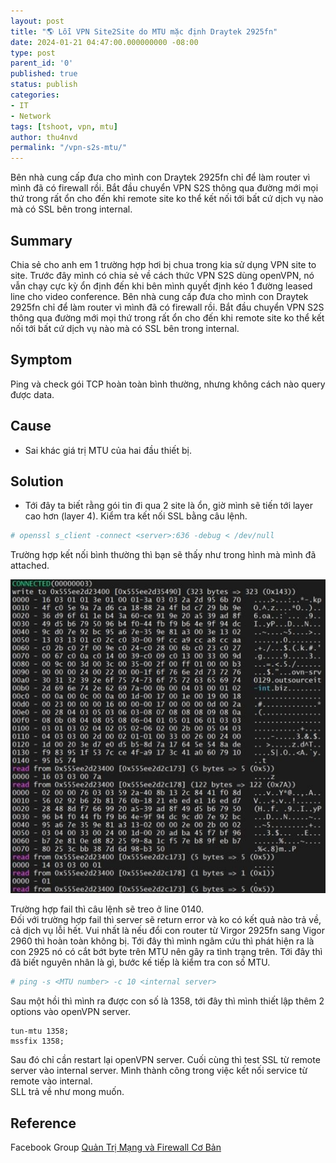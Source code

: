```yaml
---
layout: post
title: "🌎 Lỗi VPN Site2Site do MTU mặc định Draytek 2925fn"
date: 2024-01-21 04:47:00.000000000 -08:00
type: post
parent_id: '0'
published: true
status: publish
categories:
- IT
- Network
tags: [tshoot, vpn, mtu]
author: thu4nvd
permalink: "/vpn-s2s-mtu/"
---
```


Bên nhà cung cấp đưa cho mình con Draytek 2925fn chỉ để làm router vì mình đã có firewall rồi. Bắt đầu chuyển VPN S2S thông qua đường mới mọi thứ trong rất ổn cho đến khi remote site ko thể kết nối tới bất cứ dịch vụ nào mà có SSL bên trong internal.

## Summary

Chia sẻ cho anh em 1 trường hợp hơi bị chua trong kia sử dụng VPN site to site.
Trước đây mình có chia sẻ về cách thức VPN S2S dùng openVPN, nó vẫn chạy cực kỳ ổn định đến khi bên mình quyết định kéo 1 đường leased line cho video conference.
Bên nhà cung cấp đưa cho mình con Draytek 2925fn chỉ để làm router vì mình đã có firewall rồi. Bắt đầu chuyển VPN S2S thông qua đường mới mọi thứ trong rất ổn cho đến khi remote site ko thể kết nối tới bất cứ dịch vụ nào mà có SSL bên trong internal.

## Symptom

Ping và check gói TCP hoàn toàn bình thường, nhưng không cách nào query được data.

## Cause
* Sai khác giá trị MTU của hai đầu thiết bị.

## Solution

* Tới đây ta biết rằng gói tin đi qua 2 site là ổn, giờ mình sẽ tiến tới layer cao hơn (layer 4).
Kiểm tra kết nối SSL bằng câu lệnh.

```bash
# openssl s_client -connect <server>:636 -debug < /dev/null
```
Trường hợp kết nối bình thường thì bạn sẽ thấy như trong hình mà mình đã attached.

![Alt text](../assets/2024/01/mtu-draytek.jpg)

Trường hợp fail thì câu lệnh sẽ treo ở line 0140.  
Đối với trường hợp fail thì server sẽ return error và ko có kết quả nào trả về, cả dịch vụ lỗi hết.
Vui nhất là nếu đổi con router từ Virgor 2925fn sang Vigor 2960 thì hoàn toàn không bị.
Tới đây thì mình ngâm cứu thì phát hiện ra là con 2925 nó có cắt bớt byte trên MTU nên gây ra tình trạng trên.
Tới đây thì đã biết nguyên nhân là gì, bước kế tiếp là kiểm tra con số MTU.

```bash
# ping -s <MTU number> -c 10 <internal server>
```

Sau một hồi thì mình ra được con số là 1358, tới đây thì mình thiết lập thêm 2 options vào openVPN server.
```
tun-mtu 1358;
mssfix 1358;
```
Sau đó chỉ cần restart lại openVPN server.
Cuối cùng thì test SSL từ remote server vào internal server.
Mình thành công trong việc kết nối service từ remote vào internal.  
SLL trả về như mong muốn.


## Reference  

Facebook Group [Quản Trị Mạng và Firewall Cơ Bản](https://www.facebook.com/groups/labccnaccnpfirewall)


